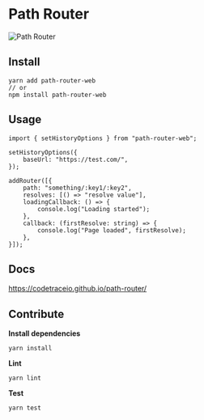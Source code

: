 # Path Router

![Path Router](https://raw.github.com/codetraceio/path-router/master/assets/path-router.svg?sanitize=true "Path Router")

## Install

```
yarn add path-router-web
// or
npm install path-router-web
```

## Usage

```
import { setHistoryOptions } from "path-router-web";

setHistoryOptions({
    baseUrl: "https://test.com/",
});

addRouter([{
    path: "something/:key1/:key2",
    resolves: [() => "resolve value"],
    loadingCallback: () => {
        console.log("Loading started");
    },
    callback: (firstResolve: string) => {
        console.log("Page loaded", firstResolve);
    },
}]);
```

## Docs

https://codetraceio.github.io/path-router/

## Contribute

**Install dependencies**

```
yarn install
```

**Lint**

```
yarn lint
```

**Test**

```
yarn test
```
